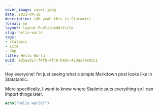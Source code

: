 ```yaml
---
cover_image: cover.jpeg
date: 2021-04-16
description: (Oh yeah this is Statamic)
format: md
layout: layout:PublishedArticle
slug: hello-world
tags:
- statamic
- site
- php
title: Hello World
uuid: ed5e2d17-f4fb-4f70-ba0c-420a27ac8251
---
```


Hey everyone!  I’m just seeing what a simple Markdown post looks like in
Statatamic.

More specifically, I want to know where Statimic puts everything so I can
import things later.

``` php
echo("Hello world!")
```